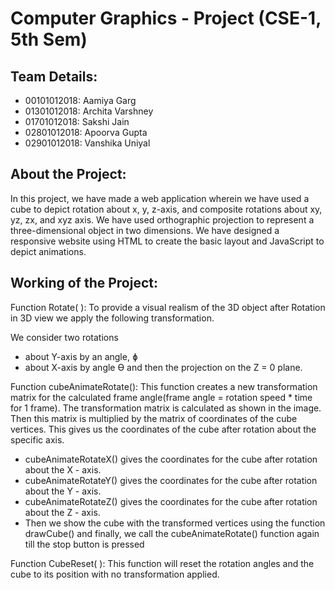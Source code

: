# Computer Graphics - Project (CSE-1, 5th Sem)

## Team Details: 
- 00101012018: Aamiya Garg 
- 01301012018: Archita Varshney
- 01701012018: Sakshi Jain
- 02801012018: Apoorva Gupta
- 02901012018: Vanshika Uniyal

## About the Project:
In this project, we have made a web application wherein we have used a cube to depict rotation about x, y, z-axis, and composite rotations about xy, yz, zx, and xyz axis. We have used orthographic projection to represent a three-dimensional object in two dimensions. We have designed a responsive website using HTML to create the basic layout and JavaScript to depict animations. 

## Working of the Project:

Function Rotate( ): To provide a visual realism of the 3D object after Rotation in 3D view we apply the following transformation.

We consider two rotations
 - about Y-axis by an angle, ɸ
 - about X-axis by angle Ɵ
and then the projection on the Z = 0 plane.

Function cubeAnimateRotate(): This function creates a new transformation matrix for the calculated frame angle(frame angle = rotation speed * time for 1 frame). 
The transformation matrix is calculated as shown in the image. Then this matrix is multiplied by the matrix of coordinates of the cube vertices. This gives us the coordinates of the cube after rotation about the specific axis.
-	cubeAnimateRotateX() gives the coordinates for the cube after rotation about the X - axis.
-	cubeAnimateRotateY() gives the coordinates for the cube after rotation about the Y - axis.
-	cubeAnimateRotateZ() gives the coordinates for the cube after rotation about the Z - axis.
-	Then we show the cube with the transformed vertices using the function drawCube() and finally, we call the cubeAnimateRotate() function again  till the stop button is pressed

Function CubeReset( ): This function will reset the rotation angles and the cube to its position with no transformation applied.
